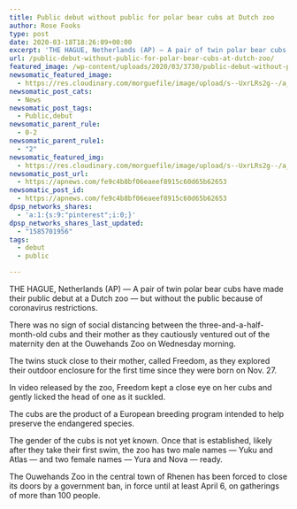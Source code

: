 ```yaml
---
title: Public debut without public for polar bear cubs at Dutch zoo
author: Rose Fooks
type: post
date: 2020-03-18T18:26:09+00:00
excerpt: 'THE HAGUE, Netherlands (AP) — A pair of twin polar bear cubs have made their public debut at a Dutch zoo -- but without the public because of coronavirus restrictions.There was no sign of social distancing between the three-and-a-half-month-old cubs and their mother as they cautiously ventured out of the maternity den at the Ouwehands&hellip;'
url: /public-debut-without-public-for-polar-bear-cubs-at-dutch-zoo/
featured_image: /wp-content/uploads/2020/03/3730/public-debut-without-public-for-polar-bear-cubs-at-dutch-zoo.jpg
newsomatic_featured_image:
  - https://res.cloudinary.com/morguefile/image/upload/s--UxrLRs2g--/a_90,c_fit,h_960,q_jpegmini,w_960/nnadd8jk715kdvmumz6n.jpg
newsomatic_post_cats:
  - News
newsomatic_post_tags:
  - Public,debut
newsomatic_parent_rule:
  - 0-2
newsomatic_parent_rule1:
  - "2"
newsomatic_featured_img:
  - https://res.cloudinary.com/morguefile/image/upload/s--UxrLRs2g--/a_90,c_fit,h_960,q_jpegmini,w_960/nnadd8jk715kdvmumz6n.jpg
newsomatic_post_url:
  - https://apnews.com/fe9c4b8bf06eaeef8915c60d65b62653
newsomatic_post_id:
  - https://apnews.com/fe9c4b8bf06eaeef8915c60d65b62653
dpsp_networks_shares:
  - 'a:1:{s:9:"pinterest";i:0;}'
dpsp_networks_shares_last_updated:
  - "1585701956"
tags:
  - debut
  - public

---
```

<div class="Article" data-key="article">
  <p class="Component-root-0-2-77 Component-p-0-2-69">
    THE HAGUE, Netherlands (AP) — A pair of twin polar bear cubs have made their public debut at a Dutch zoo &#8212; but without the public because of coronavirus restrictions.
  </p>
  
  <p class="Component-root-0-2-77 Component-p-0-2-69">
    There was no sign of social distancing between the three-and-a-half-month-old cubs and their mother as they cautiously ventured out of the maternity den at the Ouwehands Zoo on Wednesday morning.
  </p>
  
  <p class="Component-root-0-2-77 Component-p-0-2-69">
    The twins stuck close to their mother, called Freedom, as they explored their outdoor enclosure for the first time since they were born on Nov. 27.
  </p>
  
  <p class="Component-root-0-2-77 Component-p-0-2-69">
    In video released by the zoo, Freedom kept a close eye on her cubs and gently licked the head of one as it suckled.
  </p>
  
  <div data-key="ad-placeholder" id="div-gpt-ad-1470255291270-0" class="DFPSlot Component-dfp-0-2-73 Component-ad-0-2-39">
  </div>
  
  <p class="Component-root-0-2-77 Component-p-0-2-69">
    The cubs are the product of a European breeding program intended to help preserve the endangered species.
  </p>
  
  <p class="Component-root-0-2-77 Component-p-0-2-69">
    The gender of the cubs is not yet known. Once that is established, likely after they take their first swim, the zoo has two male names &#8212; Yuku and Atlas &#8212; and two female names &#8212; Yura and Nova &#8212; ready.
  </p>
  
  <p class="Component-root-0-2-77 Component-p-0-2-69">
    The Ouwehands Zoo in the central town of Rhenen has been forced to close its doors by a government ban, in force until at least April 6, on gatherings of more than 100 people.
  </p>
</div>